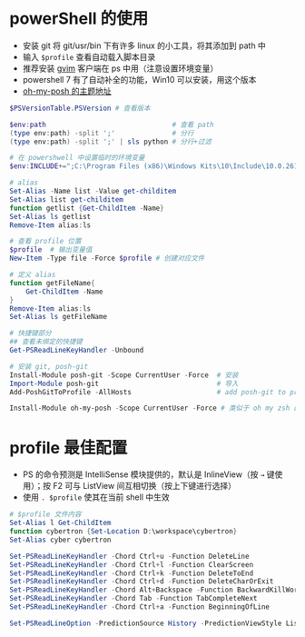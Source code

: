 # powerShell 的使用

- 安装 git 将 git/usr/bin 下有许多 linux 的小工具，将其添加到 path 中
- 输入 `$profile` 查看自动载入脚本目录
- 推荐安装 [gvim](https://github.com/vim/vim-win32-installer/releases) 客户端在 ps 中用（注意设置环境变量）
- powershell 7 有了自动补全的功能，Win10 可以安装，用这个版本
- [oh-my-posh 的主题地址](https://ohmyposh.dev/docs/themes)

```powershell
$PSVersionTable.PSVersion # 查看版本

$env:path                               # 查看 path
(type env:path) -split ';'              # 分行
(type env:path) -split ';' | sls python # 分行+过滤

# 在 powershwell 中设置临时的环境变量
$env:INCLUDE+=";C:\Program Files (x86)\Windows Kits\10\Include\10.0.26100.0\ucrt"

# alias
Set-Alias -Name list -Value get-childitem
Set-Alias list get-childitem
function getlist {Get-ChildItem -Name}
Set-Alias ls getlist
Remove-Item alias:ls

# 查看 profile 位置
$profile  # 输出变量值
New-Item -Type file -Force $profile # 创建对应文件

# 定义 alias
function getFileName{
    Get-ChildItem -Name
}
Remove-Item alias:ls
Set-Alias ls getFileName

# 快捷键部分
## 查看未绑定的快捷键
Get-PSReadLineKeyHandler -Unbound

# 安装 git, posh-git
Install-Module posh-git -Scope CurrentUser -Force  # 安装
Import-Module posh-git                             # 导入
Add-PoshGitToProfile -AllHosts                     # add posh-git to profile

Install-Module oh-my-posh -Scope CurrentUser -Force # 类似于 oh my zsh 的插件
```

# profile 最佳配置

- PS 的命令预测是 IntelliSense 模块提供的，默认是 InlineView（按 `→` 键使用）；按 F2 可与 ListView 间互相切换（按上下键进行选择）
- 使用 `. $profile` 使其在当前 shell 中生效

```powershell
# $profile 文件内容
Set-Alias l Get-ChildItem
function cybertron {Set-Location D:\workspace\cybertron}
Set-Alias cyber cybertron

Set-PSReadLineKeyHandler -Chord Ctrl+u -Function DeleteLine
Set-PSReadLineKeyHandler -Chord Ctrl+l -Function ClearScreen
Set-PSReadLineKeyHandler -Chord Ctrl+k -Function DeleteToEnd
Set-PSReadlineKeyHandler -Chord Ctrl+d -Function DeleteCharOrExit
Set-PSReadLineKeyHandler -Chord Alt+Backspace -Function BackwardKillWord
Set-PSReadLineKeyHandler -Chord Tab -Function TabCompleteNext
Set-PSReadLineKeyHandler -Chord Ctrl+a -Function BeginningOfLine

Set-PSReadLineOption -PredictionSource History -PredictionViewStyle ListView # 命令预测 使用 History 源，展示方式使用 ListView
```
